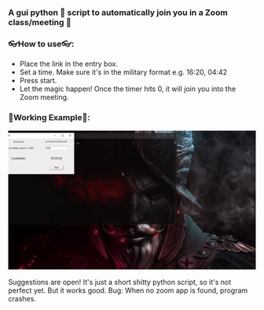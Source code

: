 ### A gui python 🐍 script to automatically join you in a Zoom class/meeting 🧲

### 👓How to use👓:
<ul>
    <li>Place the link in the entry box.</li>
    <li>Set a time. Make sure it's in the military format e.g. 16:20, 04:42</li>
    <li>Press start.</li>
    <li>Let the magic happen! Once the timer hits 0, it will join you into the Zoom meeting.</li>
</ul>

### 📼Working Example📼:
![AZJ GIF](./images/azj.gif)

Suggestions are open! It's just a short shitty python script, so it's not perfect yet. But it works good.
Bug: When no zoom app is found, program crashes.